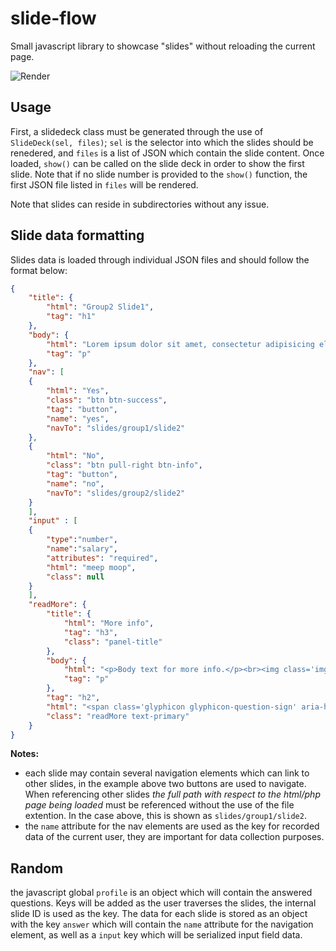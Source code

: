 # slide-flow

Small javascript library to showcase "slides" without reloading the current page.

![Render](https://rawgit.com/ConstantinoSchillebeeckx/slide-flow/master/ss.png "ss")

## Usage

First, a slidedeck class must be generated through the use of `SlideDeck(sel, files)`; `sel` is the selector into which the slides should be renedered, and `files` is a list of JSON which contain the slide content.  Once loaded, `show()` can be called on the slide deck in order to show the first slide.  Note that if no slide number is provided to the `show()` function, the first JSON file listed in `files` will be rendered.

Note that slides can reside in subdirectories without any issue.

## Slide data formatting

Slides data is loaded through individual JSON files and should follow the format below:

```json
{
    "title": {
        "html": "Group2 Slide1",
        "tag": "h1"
    },
    "body": {
        "html": "Lorem ipsum dolor sit amet, consectetur adipisicing elit, sed do eiusmod tempor incididunt ut labore et dolore magna aliqua. Ut enim ad minim veniam, quis nostrud exercitation ullamco laboris nisi ut aliquip ex ea commodo consequat. Duis aute irure dolor in reprehenderit in voluptate velit esse cillum dolore eu fugiat nulla pariatur. Excepteur sint occaecat cupidatat non proident, sunt in culpa qui officia deserunt mollit anim id est laborum.",
        "tag": "p"
    },
    "nav": [
    {
        "html": "Yes",
        "class": "btn btn-success",
        "tag": "button",
        "name": "yes",
        "navTo": "slides/group1/slide2"
    },
    {
        "html": "No",
        "class": "btn pull-right btn-info",
        "tag": "button",
        "name": "no",
        "navTo": "slides/group2/slide2"
    }
    ],
    "input" : [
    {
        "type":"number",
        "name":"salary",
        "attributes": "required",
        "html": "meep moop",
        "class": null
    }
    ],
    "readMore": {
        "title": {
            "html": "More info",
            "tag": "h3",
            "class": "panel-title"
        },
        "body": {
            "html": "<p>Body text for more info.</p><br><img class='img-responsive' src='https://upload.wikimedia.org/wikipedia/commons/d/db/B%C3%A9zier_3_big.gif'></img>",
            "tag": "p"
        },
        "tag": "h2",
        "html": "<span class='glyphicon glyphicon-question-sign' aria-hidden='true'></span>",
        "class": "readMore text-primary"
    }
}
```

**Notes:** 
- each slide may contain several navigation elements which can link to other slides, in the example above two buttons are used to navigate.  When referencing other slides *the full path with respect to the html/php page being loaded* must be referenced without the use of the file extention.  In the case above, this is shown as `slides/group1/slide2`.
- the `name` attribute for the nav elements are used as the key for recorded data of the current user, they are important for data collection purposes.


## Random

the javascript global `profile` is an object which will contain the answered questions.  Keys will be added as the user traverses the slides, the internal slide ID is used as the key.  The data for each slide is stored as an object with the key `answer` which will contain the `name` attribute for the navigation element, as well as a `input` key which will be serialized input field data.
